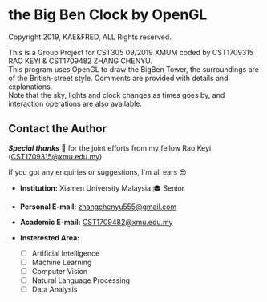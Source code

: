 # the Big Ben Clock by OpenGL
Copyright 2019, KAE&FRED, ALL Rights reserved.  

This is a Group Project for CST305 09/2019 XMUM coded by CST1709315 RAO KEYI & CST1709482 ZHANG CHENYU.  
This program uses OpenGL to draw the BigBen Tower, the surroundings are of the British-street style. Comments are provided with details and explanations.  
Note that the sky, lights and clock changes as times goes by, and interaction operations are also available.  

## Contact the Author  

***Special thanks*** :pray: for the joint efforts from my fellow Rao Keyi (CST1709315@xmu.edu.my)  

If you got any enquiries or suggestions, I'm all ears :sunglasses:  

- **Institution:**  Xiamen University Malaysia  :mortar_board: Senior
- **Personal E-mail:** zhangchenyu555@gmail.com   
- **Academic E-mail:** CST1709482@xmu.edu.my  
- **Insterested Area:**

  - [ ] Artificial Intelligence  
  - [ ] Machine Learning  
  - [ ] Computer Vision  
  - [ ] Natural Language Processing  
  - [ ] Data Analysis
